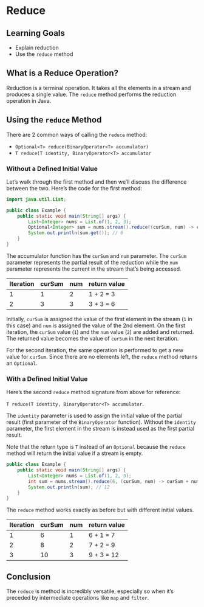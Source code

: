 # Reduce

## Learning Goals

- Explain reduction
- Use the `reduce` method

## What is a Reduce Operation?

Reduction is a terminal operation. It takes all the elements in a stream and
produces a single value. The `reduce` method performs the reduction operation in
Java.

## Using the `reduce` Method

There are 2 common ways of calling the `reduce` method:

- `Optional<T> reduce(BinaryOperator<T> accumulator)`
- `T reduce(T identity, BinaryOperator<T> accumulator`

### Without a Defined Initial Value

Let’s walk through the first method and then we’ll discuss the difference
between the two. Here’s the code for the first method:

```java
import java.util.List;

public class Example {
    public static void main(String[] args) {
        List<Integer> nums = List.of(1, 2, 3);
        Optional<Integer> sum = nums.stream().reduce((curSum, num) -> curSum + num);
        System.out.println(sum.get()); // 6
    }
}
```

The accumulator function has the `curSum` and `num` parameter. The `curSum`
parameter represents the partial result of the reduction while the `num`
parameter represents the current in the stream that’s being accessed.

| Iteration | curSum | num | return value |
| --------- | ------ | --- | ------------ |
| 1         | 1      | 2   | 1 + 2 = 3    |
| 2         | 3      | 3   | 3 + 3 = 6    |

Initially, `curSum` is assigned the value of the first element in the stream
(`1` in this case) and `num` is assigned the value of the 2nd element. On the
first iteration, the `curSum` value (`1`) and the `num` value (`2`) are added
and returned. The returned value becomes the value of `curSum` in the next
iteration.

For the second iteration, the same operation is performed to get a new value for
`curSum`. Since there are no elements left, the `reduce` method returns an
`Optional`.

### With a Defined Initial Value

Here’s the second `reduce` method signature from above for reference:

`T reduce(T identity, BinaryOperator<T> accumulator`.

The `identity` parameter is used to assign the initial value of the partial
result (first parameter of the `BinaryOperator` function). Without the
`identity` parameter, the first element in the stream is instead used as the
first partial result.

Note that the return type is `T` instead of an `Optional` because the `reduce`
method will return the initial value if a stream is empty.

```java
public class Example {
    public static void main(String[] args) {
        List<Integer> nums = List.of(1, 2, 3);
        int sum = nums.stream().reduce(6, (curSum, num) -> curSum + num);
        System.out.println(sum); // 12
    }
}
```

The `reduce` method works exactly as before but with different initial values.

| Iteration | curSum | num | return value |
| --------- | ------ | --- | ------------ |
| 1         | 6      | 1   | 6 + 1 = 7    |
| 2         | 8      | 2   | 7 + 2 = 9    |
| 3         | 10     | 3   | 9 + 3 = 12   |

## Conclusion

The `reduce` is method is incredibly versatile, especially so when it’s preceded
by intermediate operations like `map` and `filter`.
